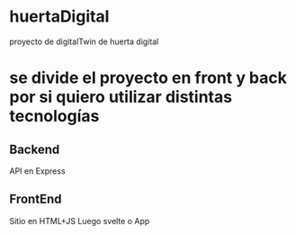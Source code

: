 # huertaDigital
proyecto de digitalTwin de huerta digital

# se divide el proyecto en front y back por si quiero utilizar distintas tecnologías

## Backend
API en Express

## FrontEnd
Sitio en HTML+JS
Luego svelte o App